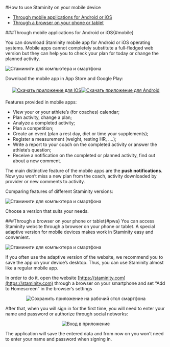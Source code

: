 #How to use Staminity on your mobile device
* [Through mobile applications for Android or iOS](#mobile)
* [Through a browser on your phone or tablet](#pwa)

###Through mobile applications for Android or iOS{#mobile}

You can download Staminity mobile app for Android or iOS operating systems. Mobile apps cannot completely substitute a full-fledged web version but they can help you to check your plan for today or change the planned activity. 

![Стаминити для компьютера и смартфона](https://264710.selcdn.ru/assets/images/mobile/mobile-options-2.png)

Download the mobile app in App Store and Google Play:

<div class="td-guide__downloads">
<a target="_blank" href="https://itunes.apple.com/app/true/id1257031952">
<img src="https://d3ptyyxy2at9ui.cloudfront.net/2e92241a82d85ff0065c23fac1a645df.svg" alt="Скачать приложение для IOS"></a>

<a target="_blank" href="https://play.google.com/store/apps/details?id=com.staminity.phoneapp">
<img src="https://d3ptyyxy2at9ui.cloudfront.net/3371f0722d31099070bef0f710811816.svg" alt="Скачать приложение для Android"></a>
</div>

  <style>
   .td-guide__downloads {
    display: -webkit-box;
    display: -ms-flexbox;
    display: flex;
    -webkit-box-pack: center;
    -ms-flex-pack: center;
    justify-content: center;
    margin-bottom: 20px;
    margin-top: 20px;
    margin-left: 20px;
    margin-right: 20px;
    text-align: center;
}     
  </style>

Features provided in mobile apps:

* View your or your athlete’s (for coaches) calendar;
* Plan activity, change a plan;
* Analyze a completed activity;
* Plan a competition;
* Create an event (plan a rest day, diet or time your supplements);
* Register a measurement (weight, resting HR, ….);
* Write a report to your coach on the completed activity or answer the athlete’s question;
* Receive a notification on the completed or planned activity, find out about a new comment.

The main distinctive feature of the mobile apps are the **push notifications**. Now you won’t miss a new plan from the coach, activity downloaded by provider or new comments to activity.

Comparing features of different Staminity versions:

![Стаминити для компьютера и смартфона](https://264710.selcdn.ru/assets/images/mobile/web-mobile-compare.png)

Choose a version that suits your needs.

###Through a browser on your phone or tablet{#pwa}
You can access Staminity website through a browser on your phone or tablet.  A special adaptive version for mobile devices makes work in Staminity easy and convenient.

![Стаминити для компьютера и смартфона](https://264710.selcdn.ru/assets/images/mobile-pwa/Desktop-and-mobile2.png)

If you often use the adaptive version of the website, we recommend you to save the app on your device’s desktop. Thus, you can use Staminity almost like a regular mobile app.

In order to do it, open the website [https://staminity.com](https://staminity.com) through a browser on your smartphone and set “Add to Homescreen” in the browser’s settings

<p style="text-align:center"><img src="https://264710.selcdn.ru/assets/images/mobile-pwa/save-to-desktop.gif" alt="Сохранить приложение на рабочий стол смартфона"/></p>

After that, when you will sign in for the first time, you will need to enter your name and password or authorize through social networks:

<p style="text-align:center"><img src="https://264710.selcdn.ru/assets/images/mobile-pwa/signin-pwa.gif" alt="Вход в приложение"/></p>

The application will save the entered data and from now on you won’t need to enter your name and password when signing in. 